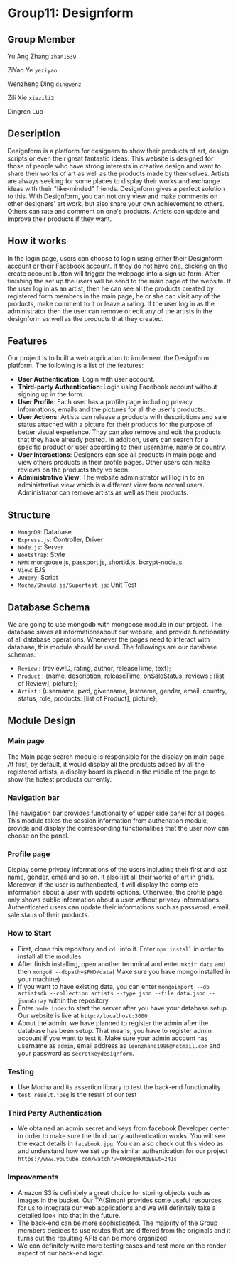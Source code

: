 #  Group11: Designform
## Group Member
Yu Ang Zhang 
`zhan1539`

ZiYao Ye 
`yeziyao`

Wenzheng Ding 
`dingwenz`

Zili Xie 
`xiezili2`

Dingren Luo
## Description
Designform is a platform for designers to show their products of art, design scripts or even their great fantastic ideas. This website is designed for those of people who have strong interests in creative design and want to share their works of art as well as the products made by themselves. Artists are always seeking for some places to display their works and exchange ideas with their "like-minded" friends. Designform gives a perfect solution to this. With Designform, you can not only view and make comments on other designers' art work, but also share your own achievement to others. Others can rate and comment on one's products. Artists can update and improve their products if they want.


## How it works
In the login page, users can choose to login using either their Designform account or their Facebook account. If they do not have one, clicking on the create account button will trigger the webpage into a sign up form. After finishing the set up the users will be send to the main page of the website. If the user log in as an artist, then he can see all the products created by registered form members in the main page, he or she can visit any of the products, make comment to it or leave a rating. If the user log in as the administrator then the user can remove or edit any of the artists in the designform as well as the products that they created.


## Features
Our project is to built a web application to implement the Designform platform. The following is a list of the features:

- **User Authentication**: Login with user account. 
- **Third-party Authentication**:  Login using Facebook account without signing up in the form.
- **User Profile**: Each user has a profile page including privacy informations, emails and the pictures for all the user's products.
- **User Actions**: Artists can release a products with descriptions and sale status attached with a picture for their products for the purpose of better visual experience. Thay can also remove and edit the products that they have already posted. In addition, users can search for a specific product or user according to their username, name or country.
- **User Interactions**: Designers can see all products in main page and view others products in their profile pages. Other users can make reviews on the products they've seen. 
- **Administrative View**: The website administrator will log in to an administrative view which is a different view from normal users. Administrator can remove artists as well as their products.


## Structure

- ``MongoDB``: Database
- ``Express.js``: Controller, Driver
- ``Node.js``: Server
- ``Bootstrap``: Style
- ``NPM``: mongoose.js, passport.js, shortid.js, bcrypt-node.js
- ``View``: EJS
- ``JQuery``: Script
- ``Mocha/Should.js/Supertest.js``: Unit Test

## Database Schema
We are going to use mongodb with mongoose module in our project. The database saves all informationsabout our website, and provide functionality of all database operations. Whenever the pages need to interact with database, this module should be used.
The followings are our database schemas:
- `Review` : {reviewID, rating, author, releaseTime, text};
- `Product` : {name, description, releaseTime, onSaleStatus, reviews : [list of Review], picture};
- `Artist` : {username, pwd, givenname, lastname, gender, email, country, status, role, products: [list of Product], picture};


## Module Design

### Main page
The Main page search module is responsible for the display on main page. At first, by default, it would display all the products added by all the registered artists, a display board is placed in the middle of the page to show the hotest products currently.

### Navigation bar
The navigation bar provides functionality of upper side panel for all pages. This module takes the session information from authenation module, provide and display the corresponding functionalities that the user now can choose on the panel. 

### Profile page
Display some privacy informations of the users including their first and last name, gender, email and so on. It also list all their works of art in grids. Moreover, if the user is authenticated, it will display the complete information about a user with update options. Otherwise, the profile page only shows public information about a user without privacy informations. Authenticated users can update their informations such as password, email, sale staus of their products.

### How to Start
- First, clone this repository and ``cd `` into it. Enter ``npm install`` in order to install all the modules
- After finish installing, open another ternminal and enter ``mkdir data`` and then ``mongod --dbpath=$PWD/data``( Make sure you have mongo installed in your machine)
- If you want to have existing data, you can enter ``mongoimport --db artistsdb --collection artists --type json --file data.json --jsonArray`` within the repository
- Enter ``node index`` to start the server after you have your database setup. Our website is live at ``http://localhost:3000``
- About the admin, we have planned to register the admin after the database has been setup. That means, you have to
register admin account if you want to test it. Make sure your admin account has username as ``admin``, email address as ``leonzhang1996@hotmail.com`` and your password as ``secretkeydesignform``.

### Testing
- Use Mocha and its assertion library to test the back-end functionality
- ``test_result.jpeg`` is the result of our test

### Third Party Authentication

- We obtained an admin secret and keys from facebook Developer center in order to make sure the thrid party authentication works.
You will see the exact details in ``facebook.jpg``. You can also check out this video as 
 and understand how we set up the similar authentication for our project ``https://www.youtube.com/watch?v=OMcWgmkMpEE&t=241s``

### Improvements

- Amazon S3 is definitely a great choice for storing objects such as images in the bucket. Our TA(Simon) provides some useful resources
for us to integrate our web applications and we will definitely take a detailed look into that in the future.
- The back-end can be more sophisticated. The majority of the Group members 
decides to use routes that are differed from the originals and it turns out the resulting APIs can be more organized
- We can definitely write more testing cases and test more on the render aspect of our back-end logic.

